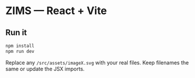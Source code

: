 # ZIMS — React + Vite

## Run it
```bash
npm install
npm run dev
```

Replace any `/src/assets/imageX.svg` with your real files. Keep filenames the same or update the JSX imports.
